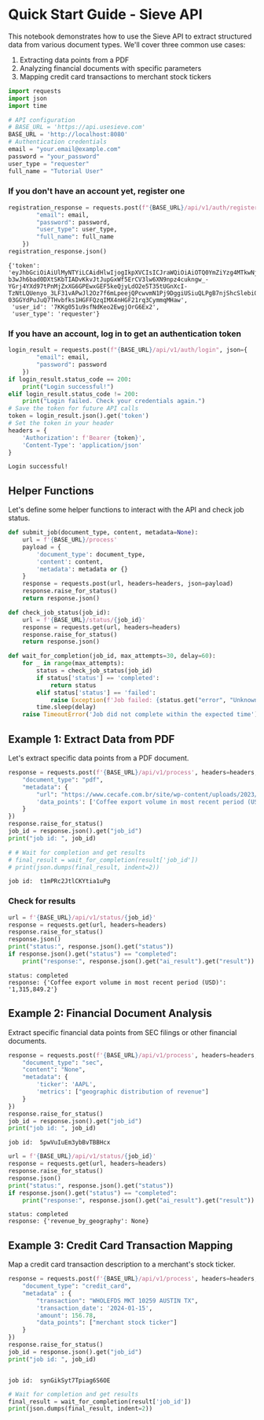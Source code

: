 

# Quick Start Guide - Sieve API

This notebook demonstrates how to use the Sieve API to extract structured data from various document types. We'll cover three common use cases:

1. Extracting data points from a PDF
2. Analyzing financial documents with specific parameters
3. Mapping credit card transactions to merchant stock tickers



```python
import requests
import json
import time

# API configuration
# BASE_URL = 'https://api.usesieve.com' 
BASE_URL = 'http://localhost:8080'  
# Authentication credentials
email = "your.email@example.com"
password = "your_password"
user_type = "requester"
full_name = "Tutorial User"
```

### If you don't have an account yet, register one


```python
registration_response = requests.post(f"{BASE_URL}/api/v1/auth/register", json={
        "email": email,
        "password": password,
        "user_type": user_type,
        "full_name": full_name
    })
registration_response.json()
```




    {'token': 'eyJhbGciOiAiUlMyNTYiLCAidHlwIjogIkpXVCIsICJraWQiOiAiOTQ0YmZiYzg4MTkwNjY3ZjgwMjllZDRiOWQ4OWZmNGMyMzM1YWY1NSJ9.eyJpc3MiOiAiNTAxNzY0MjgzMTM1LWNvbXB1dGVAZGV2ZWxvcGVyLmdzZXJ2aWNlYWNjb3VudC5jb20iLCAic3ViIjogIjUwMTc2NDI4MzEzNS1jb21wdXRlQGRldmVsb3Blci5nc2VydmljZWFjY291bnQuY29tIiwgImF1ZCI6ICJodHRwczovL2lkZW50aXR5dG9vbGtpdC5nb29nbGVhcGlzLmNvbS9nb29nbGUuaWRlbnRpdHkuaWRlbnRpdHl0b29sa2l0LnYxLklkZW50aXR5VG9vbGtpdCIsICJ1aWQiOiAiN0tLZzA1MXU5c2ZOZEtlbzJFd2dqT3JHNkV4MiIsICJpYXQiOiAxNzM5OTgxODQ4LCAiZXhwIjogMTczOTk4NTQ0OH0.kiLTVP6SRJSbNJH1HQ3BtDKMNfOUneRWModCwz22O5B4wKMS51TmfJMUlgdAc6eFUB1Jbp2tQjb7fY3s4MOwl4TnV1UCQ18BH0-b3wJh6bad0DXtSKbTIADvKkvJtJupGxWf5ErCV3lw6XN9npz4cukngw_-YGrj4YXd97tPnMjZxXG6GPEwxGEF5keQjyLdO2e5T35tUGnXcI-TzNtLQUenyo_3LF31vAPwJl2Oz7f6mLpeejQPcwvmN1Pj9DggiUSiuQLPgB7njShcSlebiOwoEqW38X3UfcM0-03GGYdPuJuQ7THvbfks1HGFFQzqIMX4nHGF21rq3CymmqMHaw',
     'user_id': '7KKg051u9sfNdKeo2EwgjOrG6Ex2',
     'user_type': 'requester'}



### If you have an account, log in to get an authentication token


```python
login_result = requests.post(f"{BASE_URL}/api/v1/auth/login", json={
        "email": email,
        "password": password
    })
if login_result.status_code == 200:
    print("Login successful!")
elif login_result.status_code != 200:
    print("Login failed. Check your credentials again.")
# Save the token for future API calls
token = login_result.json().get('token')
# Set the token in your header
headers = {
    'Authorization': f'Bearer {token}',
    'Content-Type': 'application/json'
}
```

    Login successful!


## Helper Functions

Let's define some helper functions to interact with the API and check job status.


```python
def submit_job(document_type, content, metadata=None):
    url = f'{BASE_URL}/process'
    payload = {
        'document_type': document_type,
        'content': content,
        'metadata': metadata or {}
    }
    response = requests.post(url, headers=headers, json=payload)
    response.raise_for_status()
    return response.json()

def check_job_status(job_id):
    url = f'{BASE_URL}/status/{job_id}'
    response = requests.get(url, headers=headers)
    response.raise_for_status()
    return response.json()

def wait_for_completion(job_id, max_attempts=30, delay=60):
    for _ in range(max_attempts):
        status = check_job_status(job_id)
        if status['status'] == 'completed':
            return status
        elif status['status'] == 'failed':
            raise Exception(f'Job failed: {status.get("error", "Unknown error")}')
        time.sleep(delay)
    raise TimeoutError('Job did not complete within the expected time')
```

## Example 1: Extract Data from PDF

Let's extract specific data points from a PDF document.


```python
response = requests.post(f'{BASE_URL}/api/v1/process', headers=headers, json={
    "document_type": "pdf",
    "metadata": {
        "url": "https://www.cecafe.com.br/site/wp-content/uploads/2023/03/CECAFE-Monthly-Coffee-Report-JANUARY-2025.pdf",
        'data_points': ['Coffee export volume in most recent period (USD)']
    }
})
response.raise_for_status()
job_id = response.json().get("job_id")
print("job id: ", job_id)

# # Wait for completion and get results
# final_result = wait_for_completion(result['job_id'])
# print(json.dumps(final_result, indent=2))
```

    job id:  t1mPRc2JtlCKYtia1uPg


### Check for results


```python
url = f'{BASE_URL}/api/v1/status/{job_id}'
response = requests.get(url, headers=headers)
response.raise_for_status()
response.json()
print("status:", response.json().get("status"))
if response.json().get("status") == "completed":
    print("response:", response.json().get("ai_result").get("result"))
```

    status: completed
    response: {'Coffee export volume in most recent period (USD)': '1,315,849.2'}


## Example 2: Financial Document Analysis

Extract specific financial data points from SEC filings or other financial documents.


```python
response = requests.post(f'{BASE_URL}/api/v1/process', headers=headers, json={
    "document_type": "sec",
    "content": "None",
    "metadata": {
        'ticker': 'AAPL',
        'metrics': ["geographic distribution of revenue"]
    }
})
response.raise_for_status()
job_id = response.json().get("job_id")
print("job id: ", job_id)


```

    job id:  5pwVuIuEm3ybBvTBBHcx



```python
url = f'{BASE_URL}/api/v1/status/{job_id}'
response = requests.get(url, headers=headers)
response.raise_for_status()
response.json()
print("status:", response.json().get("status"))
if response.json().get("status") == "completed":
    print("response:", response.json().get("ai_result").get("result"))
```

    status: completed
    response: {'revenue_by_geography': None}


## Example 3: Credit Card Transaction Mapping

Map a credit card transaction description to a merchant's stock ticker.


```python
response = requests.post(f'{BASE_URL}/api/v1/process', headers=headers, json={
    "document_type": "credit_card",
    "metadata" : {
        "transaction": "WHOLEFDS MKT 10259 AUSTIN TX",
        'transaction_date': '2024-01-15',
        'amount': 156.78,
        "data_points": ["merchant stock ticker"]
    }
})
response.raise_for_status()
job_id = response.json().get("job_id")
print("job id: ", job_id)



```

    job id:  synGikSyt7Tpiag6S6OE



```python
# Wait for completion and get results
final_result = wait_for_completion(result['job_id'])
print(json.dumps(final_result, indent=2))
```
